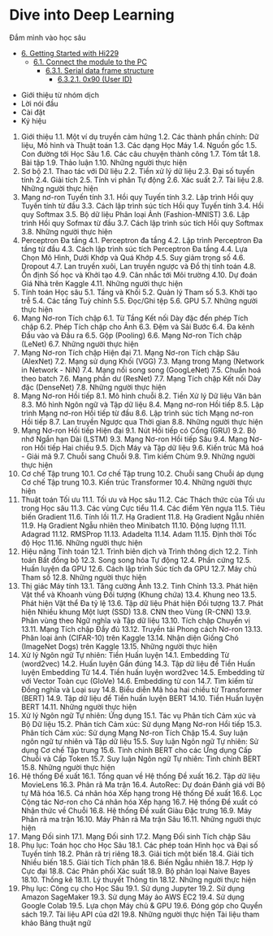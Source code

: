 # Dive into Deep Learning
Đắm mình vào học sâu

* [6\. Getting Started with Hi229](#GettingStartedwithHi229)
  * [6.1\. Connect the module to the PC](#ConnectthemoduletothePC)
    * [6.3.1\. Serial data frame structure](#Serialdataframestructure)
      * [6.3.2.1\. 0x90 (User ID)](#0x90(UserID))

- Giới thiệu từ nhóm dịch
- Lời nói đầu
- Cài đặt
- Ký hiệu
1. Giới thiệu
1.1. Một ví dụ truyền cảm hứng
1.2. Các thành phần chính: Dữ liệu, Mô hình và Thuật toán
1.3. Các dạng Học Máy
1.4. Nguồn gốc
1.5. Con đường tới Học Sâu
1.6. Các câu chuyện thành công
1.7. Tóm tắt
1.8. Bài tập
1.9. Thảo luận
1.10. Những người thực hiện
2. Sơ bộ
2.1. Thao tác với Dữ liệu
2.2. Tiền xử lý dữ liệu
2.3. Đại số tuyến tính
2.4. Giải tích
2.5. Tính vi phân Tự động
2.6. Xác suất
2.7. Tài liệu
2.8. Những người thực hiện
3. Mạng nơ-ron Tuyến tính
3.1. Hồi quy Tuyến tính
3.2. Lập trình Hồi quy Tuyến tính từ đầu
3.3. Cách lập trình súc tích Hồi quy Tuyến tính
3.4. Hồi quy Softmax
3.5. Bộ dữ liệu Phân loại Ảnh (Fashion-MNIST)
3.6. Lập trình Hồi quy Sofmax từ đầu
3.7. Cách lập trình súc tích Hồi quy Softmax
3.8. Những người thực hiện
4. Perceptron Đa tầng
4.1. Perceptron đa tầng
4.2. Lập trình Perceptron Đa tầng từ đầu
4.3. Cách lập trình súc tích Perceptron Đa tầng
4.4. Lựa Chọn Mô Hình, Dưới Khớp và Quá Khớp
4.5. Suy giảm trọng số
4.6. Dropout
4.7. Lan truyền xuôi, Lan truyền ngược và Đồ thị tính toán
4.8. Ổn định Số học và Khởi tạo
4.9. Cân nhắc tới Môi trường
4.10. Dự đoán Giá Nhà trên Kaggle
4.11. Những người thực hiện
5. Tính toán Học sâu
5.1. Tầng và Khối
5.2. Quản lý Tham số
5.3. Khởi tạo trễ
5.4. Các tầng Tuỳ chỉnh
5.5. Đọc/Ghi tệp
5.6. GPU
5.7. Những người thực hiện
6. Mạng Nơ-ron Tích chập
6.1. Từ Tầng Kết nối Dày đặc đến phép Tích chập
6.2. Phép Tích chập cho Ảnh
6.3. Đệm và Sải Bước
6.4. Đa kênh Đầu vào và Đầu ra
6.5. Gộp (Pooling)
6.6. Mạng Nơ-ron Tích chập (LeNet)
6.7. Những người thực hiện
7. Mạng Nơ-ron Tích chập Hiện đại
7.1. Mạng Nơ-ron Tích chập Sâu (AlexNet)
7.2. Mạng sử dụng Khối (VGG)
7.3. Mạng trong Mạng (Network in Network - NiN)
7.4. Mạng nối song song (GoogLeNet)
7.5. Chuẩn hoá theo batch
7.6. Mạng phần dư (ResNet)
7.7. Mạng Tích chập Kết nối Dày đặc (DenseNet)
7.8. Những người thực hiện
8. Mạng Nơ-ron Hồi tiếp
8.1. Mô hình chuỗi
8.2. Tiền Xử lý Dữ liệu Văn bản
8.3. Mô hình Ngôn ngữ và Tập dữ liệu
8.4. Mạng nơ-ron Hồi tiếp
8.5. Lập trình Mạng nơ-ron Hồi tiếp từ đầu
8.6. Lập trình súc tích Mạng nơ-ron Hồi tiếp
8.7. Lan truyền Ngược qua Thời gian
8.8. Những người thực hiện
9. Mạng Nơ-ron Hồi tiếp Hiện đại
9.1. Nút Hồi tiếp có Cổng (GRU)
9.2. Bộ nhớ Ngắn hạn Dài (LSTM)
9.3. Mạng Nơ-ron Hồi tiếp Sâu
9.4. Mạng Nơ-ron Hồi tiếp Hai chiều
9.5. Dịch Máy và Tập dữ liệu
9.6. Kiến trúc Mã hoá - Giải mã
9.7. Chuỗi sang Chuỗi
9.8. Tìm kiếm Chùm
9.9. Những người thực hiện
10. Cơ chế Tập trung
10.1. Cơ chế Tập trung
10.2. Chuỗi sang Chuỗi áp dụng Cơ chế Tập trung
10.3. Kiến trúc Transformer
10.4. Những người thực hiện
11. Thuật toán Tối ưu
11.1. Tối ưu và Học sâu
11.2. Các Thách thức của Tối ưu trong Học sâu
11.3. Các vùng Cực tiểu
11.4. Các điểm Yên ngựa
11.5. Tiêu biến Gradient
11.6. Tính lồi
11.7. Hạ Gradient
11.8. Hạ Gradient Ngẫu nhiên
11.9. Hạ Gradient Ngẫu nhiên theo Minibatch
11.10. Động lượng
11.11. Adagrad
11.12. RMSProp
11.13. Adadelta
11.14. Adam
11.15. Định thời Tốc độ Học
11.16. Những người thực hiện
12. Hiệu năng Tính toán
12.1. Trình biên dịch và Trình thông dịch
12.2. Tính toán Bất đồng bộ
12.3. Song song hóa Tự động
12.4. Phần cứng
12.5. Huấn luyện đa GPU
12.6. Cách lập trình Súc tích đa GPU
12.7. Máy chủ Tham số
12.8. Những người thực hiện
13. Thị giác Máy tính
13.1. Tăng cường Ảnh
13.2. Tinh Chỉnh
13.3. Phát hiện Vật thể và Khoanh vùng Đối tượng (Khung chứa)
13.4. Khung neo
13.5. Phát hiện Vật thể Đa tỷ lệ
13.6. Tập dữ liệu Phát hiện Đối tượng
13.7. Phát hiện Nhiều khung Một lượt (SSD)
13.8. CNN theo Vùng (R-CNN)
13.9. Phân vùng theo Ngữ nghĩa và Tập dữ liệu
13.10. Tích chập Chuyển vị
13.11. Mạng Tích chập Đầy đủ
13.12. Truyền tải Phong cách Nơ-ron
13.13. Phân loại ảnh (CIFAR-10) trên Kaggle
13.14. Nhận diện Giống Chó (ImageNet Dogs) trên Kaggle
13.15. Những người thực hiện
14. Xử lý Ngôn ngữ Tự nhiên: Tiền Huấn luyện
14.1. Embedding Từ (word2vec)
14.2. Huấn luyện Gần đúng
14.3. Tập dữ liệu để Tiền Huấn luyện Embedding Từ
14.4. Tiền huấn luyện word2vec
14.5. Embedding từ với Vector Toàn cục (GloVe)
14.6. Embedding từ con
14.7. Tìm kiếm từ Đồng nghĩa và Loại suy
14.8. Biểu diễn Mã hóa hai chiều từ Transformer (BERT)
14.9. Tập dữ liệu để Tiền huấn luyện BERT
14.10. Tiền Huấn luyện BERT
14.11. Những người thực hiện
15. Xử lý Ngôn ngữ Tự nhiên: Ứng dụng
15.1. Tác vụ Phân tích Cảm xúc và Bộ Dữ liệu
15.2. Phân tích Cảm xúc: Sử dụng Mạng Nơ-ron Hồi tiếp
15.3. Phân tích Cảm xúc: Sử dụng Mạng Nơ-ron Tích Chập
15.4. Suy luận ngôn ngữ tự nhiên và Tập dữ liệu
15.5. Suy luận Ngôn ngữ Tự nhiên: Sử dụng Cơ chế Tập trung
15.6. Tinh chỉnh BERT cho các Ứng dụng Cấp Chuỗi và Cấp Token
15.7. Suy luận Ngôn ngữ Tự nhiên: Tinh chỉnh BERT
15.8. Những người thực hiện
16. Hệ thống Đề xuất
16.1. Tổng quan về Hệ thống Đề xuất
16.2. Tập dữ liệu MovieLens
16.3. Phân rã Ma trận
16.4. AutoRec: Dự đoán Đánh giá với Bộ tự Mã hóa
16.5. Cá nhân hóa Xếp hạng trong Hệ thống Đề xuất
16.6. Lọc Cộng tác Nơ-ron cho Cá nhân hóa Xếp hạng
16.7. Hệ thống Đề xuất có Nhận thức về Chuỗi
16.8. Hệ thống Đề xuất Giàu Đặc trưng
16.9. Máy Phân rã ma trận
16.10. Máy Phân rã Ma trận Sâu
16.11. Những người thực hiện
17. Mạng Đối sinh
17.1. Mạng Đối sinh
17.2. Mạng Đối sinh Tích chập Sâu
18. Phụ lục: Toán học cho Học Sâu
18.1. Các phép toán Hình học và Đại số Tuyến tính
18.2. Phân rã trị riêng
18.3. Giải tích một biến
18.4. Giải tích Nhiều biến
18.5. Giải tích Tích phân
18.6. Biến Ngẫu nhiên
18.7. Hợp lý Cực đại
18.8. Các Phân phối Xác suất
18.9. Bộ phân loại Naive Bayes
18.10. Thống kê
18.11. Lý thuyết Thông tin
18.12. Những người thực hiện
19. Phụ lục: Công cụ cho Học Sâu
19.1. Sử dụng Jupyter
19.2. Sử dụng Amazon SageMaker
19.3. Sử dụng Máy ảo AWS EC2
19.4. Sử dụng Google Colab
19.5. Lựa chọn Máy chủ & GPU
19.6. Đóng góp cho Quyển sách
19.7. Tài liệu API của d2l
19.8. Những người thực hiện
Tài liệu tham khảo
Bảng thuật ngữ
